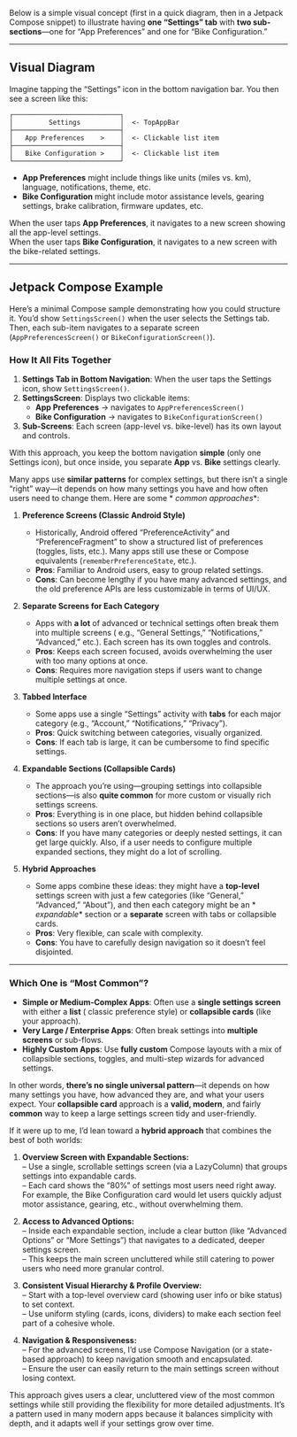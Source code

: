 Below is a simple visual concept (first in a quick diagram, then in a Jetpack Compose snippet) to
illustrate having **one “Settings” tab** with **two sub-sections**—one for “App Preferences” and one
for “Bike Configuration.”

---

## Visual Diagram

Imagine tapping the “Settings” icon in the bottom navigation bar. You then see a screen like this:

```
┌───────────────────────────┐
│         Settings          │  <- TopAppBar
├───────────────────────────┤
│   App Preferences    >    │  <- Clickable list item
├───────────────────────────┤
│   Bike Configuration >    │  <- Clickable list item
└───────────────────────────┘
```

- **App Preferences** might include things like units (miles vs. km), language, notifications,
  theme, etc.
- **Bike Configuration** might include motor assistance levels, gearing settings, brake calibration,
  firmware updates, etc.

When the user taps **App Preferences**, it navigates to a new screen showing all the app-level
settings.  
When the user taps **Bike Configuration**, it navigates to a new screen with the bike-related
settings.

---

## Jetpack Compose Example

Here’s a minimal Compose sample demonstrating how you could structure it. You’d show
`SettingsScreen()` when the user selects the Settings tab. Then, each sub-item navigates to a
separate screen (`AppPreferencesScreen()` or `BikeConfigurationScreen()`).

### How It All Fits Together

1. **Settings Tab in Bottom Navigation**: When the user taps the Settings icon, show
   `SettingsScreen()`.
2. **SettingsScreen**: Displays two clickable items:
    - **App Preferences** → navigates to `AppPreferencesScreen()`
    - **Bike Configuration** → navigates to `BikeConfigurationScreen()`
3. **Sub-Screens**: Each screen (app-level vs. bike-level) has its own layout and controls.

With this approach, you keep the bottom navigation **simple** (only one Settings icon), but once
inside, you separate **App** vs. **Bike** settings clearly.

Many apps use **similar patterns** for complex settings, but there isn’t a single “right” way—it
depends on how many settings you have and how often users need to change them. Here are some *
*common approaches**:

1. **Preference Screens (Classic Android Style)**
    - Historically, Android offered “PreferenceActivity” and “PreferenceFragment” to show a
      structured list of preferences (toggles, lists, etc.). Many apps still use these or Compose
      equivalents (`rememberPreferenceState`, etc.).
    - **Pros**: Familiar to Android users, easy to group related settings.
    - **Cons**: Can become lengthy if you have many advanced settings, and the old preference APIs
      are less customizable in terms of UI/UX.

2. **Separate Screens for Each Category**
    - Apps with **a lot** of advanced or technical settings often break them into multiple screens (
      e.g., “General Settings,” “Notifications,” “Advanced,” etc.). Each screen has its own toggles
      and controls.
    - **Pros**: Keeps each screen focused, avoids overwhelming the user with too many options at
      once.
    - **Cons**: Requires more navigation steps if users want to change multiple settings at once.

3. **Tabbed Interface**
    - Some apps use a single “Settings” activity with **tabs** for each major category (e.g.,
      “Account,” “Notifications,” “Privacy”).
    - **Pros**: Quick switching between categories, visually organized.
    - **Cons**: If each tab is large, it can be cumbersome to find specific settings.

4. **Expandable Sections (Collapsible Cards)**
    - The approach you’re using—grouping settings into collapsible sections—is also **quite common**
      for more custom or visually rich settings screens.
    - **Pros**: Everything is in one place, but hidden behind collapsible sections so users aren’t
      overwhelmed.
    - **Cons**: If you have many categories or deeply nested settings, it can get large quickly.
      Also, if a user needs to configure multiple expanded sections, they might do a lot of
      scrolling.

5. **Hybrid Approaches**
    - Some apps combine these ideas: they might have a **top-level** settings screen with just a few
      categories (like “General,” “Advanced,” “About”), and then each category might be an *
      *expandable** section or a **separate** screen with tabs or collapsible cards.
    - **Pros**: Very flexible, can scale with complexity.
    - **Cons**: You have to carefully design navigation so it doesn’t feel disjointed.

---

### Which One is “Most Common”?

- **Simple or Medium-Complex Apps**: Often use a **single settings screen** with either a **list** (
  classic preference style) or **collapsible cards** (like your approach).
- **Very Large / Enterprise Apps**: Often break settings into **multiple screens** or sub-flows.
- **Highly Custom Apps**: Use **fully custom** Compose layouts with a mix of collapsible sections,
  toggles, and multi-step wizards for advanced settings.

In other words, **there’s no single universal pattern**—it depends on how many settings you have,
how advanced they are, and what your users expect. Your **collapsible card** approach is a **valid,
modern**, and fairly **common** way to keep a large settings screen tidy and user-friendly.

If it were up to me, I’d lean toward a **hybrid approach** that combines the best of both worlds:

1. **Overview Screen with Expandable Sections:**  
   – Use a single, scrollable settings screen (via a LazyColumn) that groups settings into
   expandable cards.  
   – Each card shows the “80%” of settings most users need right away. For example, the Bike
   Configuration card would let users quickly adjust motor assistance, gearing, etc., without
   overwhelming them.

2. **Access to Advanced Options:**  
   – Inside each expandable section, include a clear button (like “Advanced Options” or “More
   Settings”) that navigates to a dedicated, deeper settings screen.  
   – This keeps the main screen uncluttered while still catering to power users who need more
   granular control.

3. **Consistent Visual Hierarchy & Profile Overview:**  
   – Start with a top-level overview card (showing user info or bike status) to set context.  
   – Use uniform styling (cards, icons, dividers) to make each section feel part of a cohesive
   whole.

4. **Navigation & Responsiveness:**  
   – For the advanced screens, I’d use Compose Navigation (or a state-based approach) to keep
   navigation smooth and encapsulated.  
   – Ensure the user can easily return to the main settings screen without losing context.

This approach gives users a clear, uncluttered view of the most common settings while still
providing the flexibility for more detailed adjustments. It’s a pattern used in many modern apps
because it balances simplicity with depth, and it adapts well if your settings grow over time.